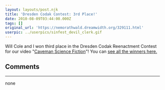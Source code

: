 ```yaml
---
layout: layouts/post.njk
title: 'Dresden Codak Contest: 3rd Place!'
date: 2010-08-09T03:44:00.000Z
tags: []
original_url: 'https://nemorathwald.dreamwidth.org/329111.html'
userpic: ../userpics/sinfest_devil_clerk.gif
---
```

Will Cole and I won third place in the Dresden Codak Reenactment Contest for our video "[Caveman Science Fiction](http://www.youtube.com/watch?v=cEChG1DKGvY)"! You can [see all the winners here.](http://dresdencodak.com/2010/08/04/dc-reenactment-contest-results/)

## Comments

---

none
